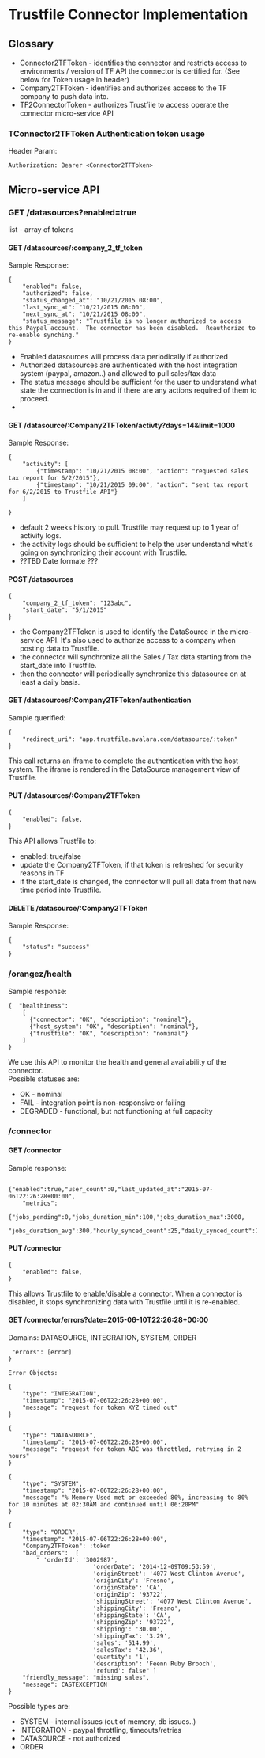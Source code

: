 # Trustfile Connector Implementation

## Glossary
* Connector2TFToken - identifies the connector and restricts access to environments / version of TF API the connector is certified for. (See below for Token usage in header)
* Company2TFToken - identifies and authorizes access to the TF company to push data into.
* TF2ConnectorToken - authorizes Trustfile to access operate the connector micro-service API

### TConnector2TFToken Authentication token usage
Header Param:
```
Authorization: Bearer <Connector2TFToken>
```
## Micro-service API 

### GET /datasources?enabled=true

list - array of tokens 

#### GET /datasources/:company_2_tf_token

Sample Response: 

```
{	
	"enabled": false,
	"authorized": false,
	"status_changed_at": "10/21/2015 08:00",
	"last_sync_at": "10/21/2015 08:00",
	"next_sync_at": "10/21/2015 08:00",
	"status_message": "Trustfile is no longer authorized to access this Paypal account.  The connector has been disabled.  Reauthorize to re-enable synching."
}
```
* Enabled datasources will process data periodically if authorized
* Authorized datasources are authenticated with the host integration system (paypal, amazon..) and allowed to pull sales/tax data
* The status message should be sufficient for the user to understand what state the connection is in and if there are any actions required of them to proceed.
* 

#### GET /datasource/:Company2TFToken/activty?days=14&limit=1000

Sample Response: 
```
{	
	"activity": [
		{"timestamp": "10/21/2015 08:00", "action": "requested sales tax report for 6/2/2015"},
		{"timestamp": "10/21/2015 09:00", "action": "sent tax report for 6/2/2015 to Trustfile API"}
	]
	
}
```
* default 2 weeks history to pull.  Trustfile may request up to 1 year of activity logs.
* the activity logs should be sufficient to help the user understand what's going on synchronizing their account with Trustfile.
* ??TBD Date formate ???

#### POST /datasources
```
{	
	"company_2_tf_token": "123abc", 
	"start_date": "5/1/2015"
}
```
* the Company2TFToken is used to identify the DataSource in the micro-service API.  It's also used to authorize access to a company when posting data to Trustfile.
* the connector will synchronize all the Sales / Tax data starting from the start_date into Trustfile.
* then the connector will periodically synchronize this datasource on at least a daily basis. 

#### GET /datasources/:Company2TFToken/authentication
Sample querified:
```
{
	"redirect_uri": "app.trustfile.avalara.com/datasource/:token"	
}
```

This call returns an iframe to complete the authentication with the host system.  The iframe is rendered in the DataSource management view of Trustfile.


#### PUT /datasources/:Company2TFToken
```
{
	"enabled": false,
}
```
This API allows Trustfile to:
* enabled: true/false
* update the Company2TFToken, if that token is refreshed for security reasons in TF
* if the start_date is changed, the connector will pull all data from that new time period into Trustfile.

#### DELETE /datasource/:Company2TFToken

Sample Response:
```
{
	"status": "success"
}
```

### /orangez/health
Sample response:
```
{  "healthiness":
	[
	  {"connector": "OK", "description": "nominal"},
	  {"host_system": "OK", "description": "nominal"},
	  {"trustfile": "OK", "description": "nominal"}
	]
}
```
We use this API to monitor the health and general availability of the connector.  
Possible statuses are:
* OK - nominal 
* FAIL - integration point is non-responsive or failing
* DEGRADED - functional, but not functioning at full capacity

### /connector

#### GET /connector

Sample response:
```

{"enabled":true,"user_count":0,"last_updated_at":"2015-07-06T22:26:28+00:00",
	"metrics":
	{"jobs_pending":0,"jobs_duration_min":100,"jobs_duration_max":3000,
	  "jobs_duration_avg":300,"hourly_synced_count":25,"daily_synced_count":100}}
```

#### PUT /connector

```
{
	"enabled": false,
}
```

This allows Trustfile to enable/disable a connector.   When a connector is disabled, it stops synchronizing data with Trustfile until it is re-enabled.

####  GET /connector/errors?date=2015-06-10T22:26:28+00:00

Domains: DATASOURCE, INTEGRATION, SYSTEM, ORDER

```
 "errors": [error]
}

Error Objects:

{
	"type": "INTEGRATION", 
	"timestamp": "2015-07-06T22:26:28+00:00", 
	"message": "request for token XYZ timed out"
}

{
	"type": "DATASOURCE", 
	"timestamp": "2015-07-06T22:26:28+00:00", 
	"message": "request for token ABC was throttled, retrying in 2 hours"
}

{
	"type": "SYSTEM", 
	"timestamp": "2015-07-06T22:26:28+00:00", 
	"message": "% Memory Used met or exceeded 80%, increasing to 80% for 10 minutes at 02:30AM and continued until 06:20PM"
}

{
	"type": "ORDER", 
	"timestamp": "2015-07-06T22:26:28+00:00", 
	"Company2TFToken": :token
	"bad_orders":  [
		" 'orderId': '3002987',
                        'orderDate': '2014-12-09T09:53:59',
                        'originStreet': '4077 West Clinton Avenue',
                        'originCity': 'Fresno',
                        'originState': 'CA',
                        'originZip': '93722',
                        'shippingStreet': '4077 West Clinton Avenue',
                        'shippingCity': 'Fresno',
                        'shippingState': 'CA',
                        'shippingZip': '93722',
                        'shipping': '30.00',
                        'shippingTax': '3.29',
                        'sales': '514.99',
                        'salesTax': '42.36',
                        'quantity': '1',
                        'description': 'Feenn Ruby Brooch',
                        'refund': false" ]
	"friendly_message": "missing sales",
	"message": CASTEXCEPTION
}
```
Possible types are:
* SYSTEM - internal issues (out of memory, db issues..)
* INTEGRATION - paypal throttling, timeouts/retries
* DATASOURCE - not authorized
* ORDER
